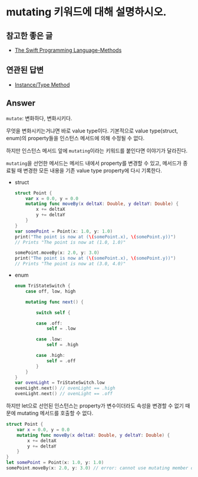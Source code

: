# mutating 키워드에 대해 설명하시오.

## 참고한 좋은 글
* [The Swift Programming Language-Methods](https://docs.swift.org/swift-book/LanguageGuide/Methods.html)

## 연관된 답변
* [Instance/Type Method](./Instance,Type-Method.md)

## Answer

`mutate`: 변화하다, 변화시키다.

무엇을 변화시키는거냐면 바로 value type이다. 기본적으로 value type(struct, enum)의 property들을 인스턴스 메서드에 의해 수정될 수 없다.

하지만 인스턴스 메서드 앞에 `mutating`이라는 키워드를 붙인다면 이야기가 달라진다.

`mutating`을 선언한 메서드는 메서드 내에서 property를 변경할 수 있고, 메서드가 종료될 때 변경한 모든 내용을 기존 value type property에 다시 기록한다.

* struct
    ```swift
    struct Point {
        var x = 0.0, y = 0.0
        mutating func moveBy(x deltaX: Double, y deltaY: Double) {
            x += deltaX
            y += deltaY
        }
    }
    var somePoint = Point(x: 1.0, y: 1.0)
    print("The point is now at (\(somePoint.x), \(somePoint.y))")
    // Prints "The point is now at (1.0, 1.0)"

    somePoint.moveBy(x: 2.0, y: 3.0)
    print("The point is now at (\(somePoint.x), \(somePoint.y))")
    // Prints "The point is now at (3.0, 4.0)"
    ```

* enum
    ```swift
    enum TriStateSwitch {
        case off, low, high

        mutating func next() {

            switch self {

            case .off:
                self = .low

            case .low:
                self = .high

            case .high:
                self = .off
            }
        }
    }
    var ovenLight = TriStateSwitch.low
    ovenLight.next() // ovenLight == .high
    ovenLight.next() // ovenLight == .off
    ```

하지만 let으로 선언된 인스턴스는 property가 변수이더라도 속성을 변경할 수 없기 때문에 mutating 메서드를 호출할 수 없다.

```swift
struct Point {
    var x = 0.0, y = 0.0
    mutating func moveBy(x deltaX: Double, y deltaY: Double) {
        x += deltaX
        y += deltaY
    }
}
let somePoint = Point(x: 1.0, y: 1.0)
somePoint.moveBy(x: 2.0, y: 3.0) // error: cannot use mutating member on immutable value: 'somePoint' is a 'let' constant 
```